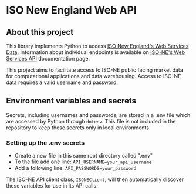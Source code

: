 # ISO New England Web API

## About this project
This library implements Python to access [ISO New England's Web Services Data](https://www.iso-ne.com/participate/support/web-services-data).
Information about individual endpoints is available on [ISO-NE's Web Services API](https://webservices.iso-ne.com/docs/v1.1/) documentation page.

This project aims to facilitate access to ISO-NE public facing market data for computational applications and data warehousing. 
Access to ISO-NE data requires a valid username and password.

## Environment variables and secrets
Secrets, including usernames and passwords, are stored in a .env file which are accessed by Python through `dotenv`.
This file is not included in the repository to keep these secrets only in local environments.

### Setting up the .env secrets
- Create a new file in this same root directory called ".env"
- To the file add one line: `API_USERNAME=your_api_username`
- Add a following line: `API_PASSWORDS=your_password`

The ISO-NE API client class, `ISONEClient`, will then automatically discover these variables for use in its API calls.